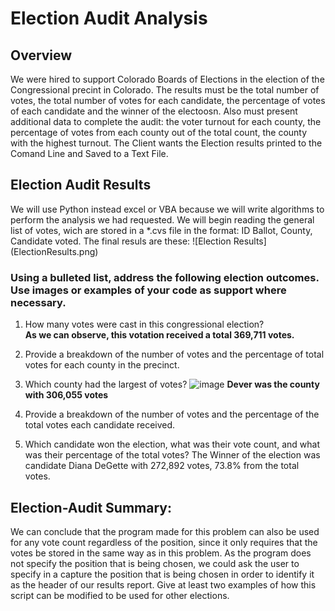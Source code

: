 # Election Audit Analysis 
##  Overview
We were hired to support Colorado Boards of Elections in the election of the Congressional precint in Colorado. The results must be the total number of votes, the total number of votes for each candidate, the percentage of votes of each candidate and the winner of the electoosn. Also  must present additional data to complete the audit:
the voter turnout for each county, the percentage of votes from each county out of the total count, the county with the highest turnout.
The Client wants the Election results printed to the Comand Line and Saved to a Text File. 
## Election Audit Results  
We will use Python instead excel or VBA because we will write algorithms to perform the analysis we had requested. We will begin reading the general list of votes, wich are stored in a *.cvs file in the format: ID Ballot, County, Candidate voted. The final resuls are these:
![Election Results] (ElectionResults.png)

### Using a bulleted list, address the following election outcomes. Use images or examples of your code as support where necessary.
1. How many votes were cast in this congressional election?  
   **As we can observe, this votation received a total 369,711 votes.**
     
2. Provide a breakdown of the number of votes and the percentage of total votes for each county in the precinct.
3. Which county had the largest  of votes?
   ![image](https://user-images.githubusercontent.com/102195803/163259840-0fc9d41a-b889-4f20-b43b-928047a1d17b.png)
   **Dever was the county with 306,055 votes**
5.  Provide a breakdown of the number of votes and the percentage of the total votes each candidate received.
6. Which candidate won the election, what was their vote count, and what was their percentage of the total votes?
    The Winner of the election was candidate Diana DeGette with 272,892 votes, 73.8% from the total votes.
    
## Election-Audit Summary: 
We can conclude that the program made for this problem can also be used for any vote count regardless of the position, since it only requires that the votes be stored in the same way as in this problem. As the program does not specify the position that is being chosen, we could ask the user to specify in a capture the position that is being chosen in order to identify it as the header of our results report.
Give at least two examples of how this script can be modified to be used for other elections.
